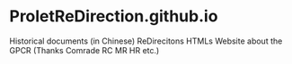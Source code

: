 # ProletReDirection.github.io
Historical documents (in Chinese) ReDirecitons HTMLs Website about the GPCR (Thanks Comrade RC MR HR etc.) 
